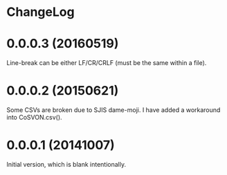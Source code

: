 # ChangeLog

# 0.0.0.3 (20160519)
Line-break can be either LF/CR/CRLF (must be the same within a file).

# 0.0.0.2 (20150621)
Some CSVs are broken due to SJIS dame-moji.
I have added a workaround into CoSVON.csv().

# 0.0.0.1 (20141007)
Initial version, which is blank intentionally.
